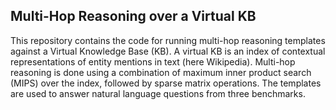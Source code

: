 ## Multi-Hop Reasoning over a Virtual KB

This repository contains the code for running multi-hop reasoning templates
against a Virtual Knowledge Base (KB). A virtual KB is an index of contextual
representations of entity mentions in text (here Wikipedia). Multi-hop
reasoning is done using a combination of maximum inner product search (MIPS)
over the index, followed by sparse matrix operations. The templates are
used to answer natural language questions from three benchmarks.
